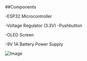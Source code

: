 ##Components

-ESP32 Microcontroller

-Voltage Regulator (3.3V)
-Pushbutton

-OLED Screen

-9V 1A Battery Power Supply


![Image](https://github.com/user-attachments/assets/3f3b6a4d-3d0d-42b7-96c4-5cf76b788ec1)
